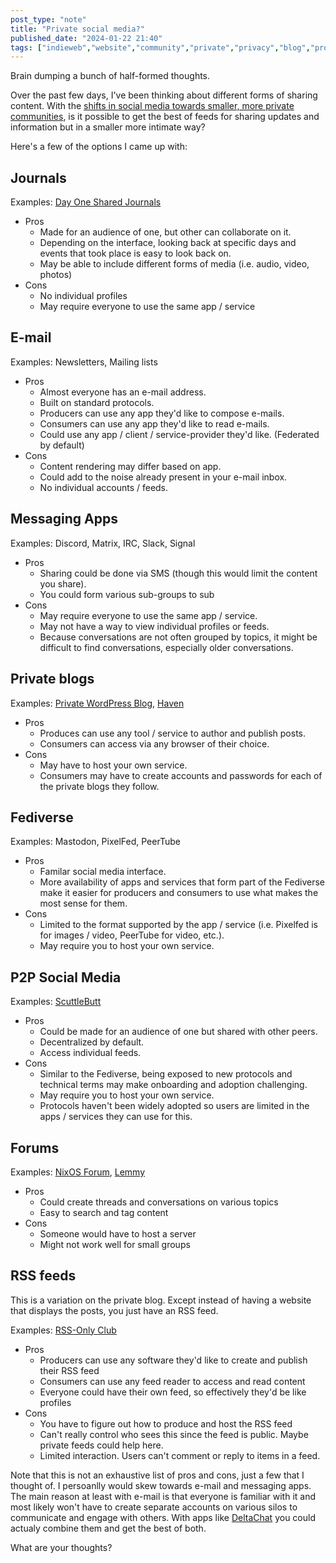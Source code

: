 ```yaml
---
post_type: "note" 
title: "Private social media?"
published_date: "2024-01-22 21:40"
tags: ["indieweb","website","community","private","privacy","blog","protocols","rss","forums","journal","e-mail","fediverse","messaging"]
---
```


Brain dumping a bunch of half-formed thoughts.

Over the past few days, I've been thinking about different forms of sharing content. With the [shifts in social media towards smaller, more private communities](https://www.nytimes.com/2023/04/19/technology/personaltech/tiktok-twitter-facebook-social.html), is it possible to get the best of feeds for sharing updates and information but in a smaller more intimate way?

Here's a few of the options I came up with:

## Journals

Examples: [Day One Shared Journals](https://dayoneapp.com/guides/tips-and-tutorials/shared-journals/)

- Pros
  - Made for an audience of one, but other can collaborate on it.
  - Depending on the interface, looking back at specific days and events that took place is easy to look back on.
  - May be able to include different forms of media (i.e. audio, video, photos)
- Cons
  - No individual profiles
  - May require everyone to use the same app / service

## E-mail

Examples: Newsletters, Mailing lists

- Pros
  - Almost everyone has an e-mail address.
  - Built on standard protocols.
  - Producers can use any app they'd like to compose e-mails.
  - Consumers can use any app they'd like to read e-mails.
  - Could use any app / client / service-provider they'd like. (Federated by default)
- Cons
  - Content rendering may differ based on app.
  - Could add to the noise already present in your e-mail inbox.
  - No individual accounts / feeds.

## Messaging Apps

Examples: Discord, Matrix, IRC, Slack, Signal

- Pros
  - Sharing could be done via SMS (though this would limit the content you share).
  - You could form various sub-groups to sub
- Cons
  - May require everyone to use the same app / service.
  - May not have a way to view individual profiles or feeds. 
  - Because conversations are not often grouped by topics, it might be difficult to find conversations, especially older conversations. 

## Private blogs

Examples: [Private WordPress Blog](https://wordpress.com/go/tutorials/private-blog-wordpress-com/), [Haven](https://havenweb.org/)

- Pros
  - Produces can use any tool / service to author and publish posts.
  - Consumers can access via any browser of their choice.
- Cons
  - May have to host your own service.
  - Consumers may have to create accounts and passwords for each of the private blogs they follow.

## Fediverse

Examples: Mastodon, PixelFed, PeerTube

- Pros
  - Familar social media interface.
  - More availability of apps and services that form part of the Fediverse make it easier for producers and consumers to use what makes the most sense for them.
- Cons
  - Limited to the format supported by the app / service (i.e. Pixelfed is for images / video, PeerTube for video, etc.).
  - May require you to host your own service.

## P2P Social Media

Examples: [ScuttleButt](https://scuttlebutt.nz/)

- Pros
  - Could be made for an audience of one but shared with other peers.
  - Decentralized by default.
  - Access individual feeds.
- Cons
  - Similar to the Fediverse, being exposed to new protocols and technical terms may make onboarding and adoption challenging.
  - May require you to host your own service.
  - Protocols haven't been widely adopted so users are limited in the apps / services they can use for this. 

## Forums

Examples: [NixOS Forum](https://discourse.nixos.org/), [Lemmy](https://lemmy.world/)

- Pros
  - Could create threads and conversations on various topics
  - Easy to search and tag content
- Cons
  - Someone would have to host a server
  - Might not work well for small groups 

## RSS feeds

This is a variation on the private blog. Except instead of having a website that displays the posts, you just have an RSS feed.

Examples: [RSS-Only Club](https://daverupert.com/2018/01/welcome-to-rss-club/)

- Pros
  - Producers can use any software they'd like to create and publish their RSS feed
  - Consumers can use any feed reader to access and read content
  - Everyone could have their own feed, so effectively they'd be like profiles
- Cons
  - You have to figure out how to produce and host the RSS feed
  - Can't really control who sees this since the feed is public. Maybe private feeds could help here.
  - Limited interaction. Users can't comment or reply to items in a feed.

Note that this is not an exhaustive list of pros and cons, just a few that I thought of. I persoanlly would skew towards e-mail and messaging apps. The main reason at least with e-mail is that everyone is familiar with it and most likely won't have to create separate accounts on various silos to communicate and engage with others. With apps like [DeltaChat](https://delta.chat/) you could actualy combine them and get the best of both. 

What are your thoughts? 